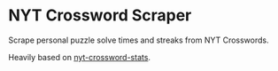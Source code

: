 # NYT Crossword Scraper
Scrape personal puzzle solve times and streaks from NYT Crosswords.

Heavily based on [nyt-crossword-stats](https://github.com/mattdodge/nyt-crossword-stats).

